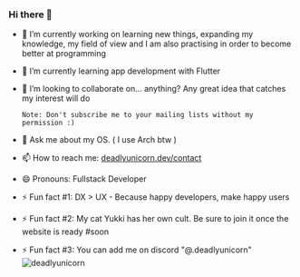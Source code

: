 ### Hi there 🦄 

- 🔭 I’m currently working on learning new things, expanding my knowledge, my field of view and I am also practising in order to become better at programming
- 🌱 I’m currently learning app development with Flutter
- 👯 I’m looking to collaborate on... anything? Any great idea that catches my interest will do
  
      Note: Don't subscribe me to your mailing lists without my permission :) 
- 💬 Ask me about my OS. ( I use Arch btw )
- 📫 How to reach me: [deadlyunicorn.dev/contact](https://www.deadlyunicorn.dev/contact)
- 😄 Pronouns: Fullstack Developer
- ⚡ Fun fact #1: DX > UX - Because happy developers, make happy users
- ⚡ Fun fact #2: My cat Yukki has her own cult. Be sure to join it once the website is ready #soon
- ⚡ Fun fact #3: You can add me on discord "@.deadlyunicorn"
![deadlyunicorn](https://www.deadlyunicorn.dev/_next/image?url=%2F_next%2Fstatic%2Fmedia%2Fdeadlyunicorn.bb70a139.png&w=16&q=75)
